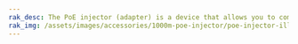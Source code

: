 ```yaml
---
rak_desc: The PoE injector (adapter) is a device that allows you to combine power and network connectivity to your PoE-enabled devices using the same Cat5/5e or Cat6 twisted pair cable. 
rak_img: /assets/images/accessories/1000m-poe-injector/poe-injector-illustration.png
---
```


<rk-redirect to="/Product-Categories/Accessories/R025-4800500/Overview/" />